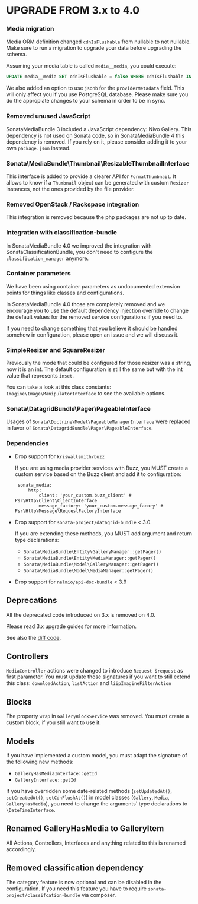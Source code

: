 UPGRADE FROM 3.x to 4.0
=======================

### Media migration

Media ORM definition changed `cdnIsFlushable` from nullable to not nullable. Make sure to run a migration to upgrade
your data before upgrading the schema.

Assuming your media table is called `media__media`, you could execute:

```sql
UPDATE media__media SET cdnIsFlushable = false WHERE cdnIsFlushable IS NULL;
```

We also added an option to use `jsonb` for the `providerMetadata` field. This will only affect you if you use PostgreSQL
database. Please make sure you do the appropiate changes to your schema in order to be in sync.

### Removed unused JavaScript

SonataMediaBundle 3 included a JavaScript dependency: Nivo Gallery. This dependency is not used on Sonata code,
so in SonataMediaBundle 4 this dependency is removed. If you rely on it, please consider adding it to your own
`package.json` instead.

### Sonata\MediaBundle\Thumbnail\ResizableThumbnailInterface

This interface is added to provide a clearer API for `FormatThumbnail`. It allows to know if a `Thumbnail` object can be generated with custom `Resizer` instances, not the ones provided by
the file provider.

### Removed OpenStack / Rackspace integration

This integration is removed because the php packages are not up to date.

### Integration with classification-bundle

In SonataMediaBundle 4.0 we improved the integration with SonataClassificationBundle, you don't need
to configure the `classification_manager` anymore.

### Container parameters

We have been using container parameters as undocumented extension points for things like classes and configurations.

In SonataMediaBundle 4.0 those are completely removed and we encourage you to use the default
dependency injection override to change the default values for the removed service configurations if you need to.

If you need to change something that you believe it should be handled somehow in configuration,
please open an issue and we will discuss it.

### SimpleResizer and SquareResizer

Previously the mode that could be configured for those resizer was a string, now it is an int.
The default configuration is still the same but with the int value that represents `inset`.

You can take a look at this class constants: `Imagine\Image\ManipulatorInterface` to see the
available options.

### Sonata\DatagridBundle\Pager\PageableInterface

Usages of `Sonata\Doctrine\Model\PageableManagerInterface` were replaced in favor of `Sonata\DatagridBundle\Pager\PageableInterface`.

### Dependencies

- Drop support for `kriswallsmith/buzz`

  If you are using media provider services with Buzz, you MUST create a custom service based on the Buzz client and add it to configuration:

       sonata_media:
           http:
               client: 'your_custom.buzz_client' # Psr\Http\Client\ClientInterface
               message_factory: 'your_custom.message_facory' # Psr\Http\Message\RequestFactoryInterface

- Drop support for `sonata-project/datagrid-bundle` < 3.0.

  If you are extending these methods, you MUST add argument and return type declarations:

    - `Sonata\MediaBundle\Entity\GalleryManager::getPager()`
    - `Sonata\MediaBundle\Entity\MediaManager::getPager()`
    - `Sonata\MediaBundle\Model\GalleryManager::getPager()`
    - `Sonata\MediaBundle\Model\MediaManager::getPager()`

- Drop support for `nelmio/api-doc-bundle` < 3.9

## Deprecations

All the deprecated code introduced on 3.x is removed on 4.0.

Please read [3.x](https://github.com/sonata-project/SonataMediaBundle/tree/3.x) upgrade guides for more information.

See also the [diff code](https://github.com/sonata-project/SonataMediaBundle/compare/3.x...4.0.0).

## Controllers

`MediaController` actions were changed to introduce `Request $request` as first parameter.
You must update those signatures if you want to still extend this class:
`downloadAction`, `listAction` and `liipImagineFilterAction`

## Blocks

The property `wrap` in `GalleryBlockService` was removed. You must create a custom block, if you still want to use it.

## Models

If you have implemented a custom model, you must adapt the signature of the following new methods:
 * `GalleryHasMediaInterface::getId`
 * `GalleryInterface::getId`

If you have overridden some date-related methods (`setUpdatedAt()`, `setCreatedAt()`, `setCdnFlushAt()`) in model classes (`Gallery`, `Media`, `GalleryHasMedia`),
you need to change the arguments' type declarations to `\DateTimeInterface`.

## Renamed GalleryHasMedia to GalleryItem

All Actions, Controllers, Interfaces and anything related to this is renamed accordingly.

## Removed classification dependency

The category feature is now optional and can be disabled in the configuration.
If you need this feature you have to require `sonata-project/classifcation-bundle` via composer.
